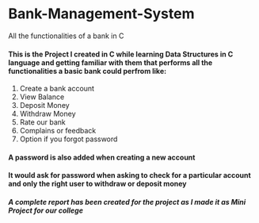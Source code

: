 # Bank-Management-System
All the functionalities of a bank in C 

#### This is the Project I created in C while learning Data Structures in C language and getting familiar with them that performs all the functionalities a basic bank could perfrom like:
1. Create a bank account
2. View Balance
3. Deposit Money
4. Withdraw Money 
5. Rate our bank
6. Complains or feedback 
7. Option if you forgot password

#### A password is also added when creating a new account
#### It would ask for password when asking to check for a particular account and only the right user to withdraw or deposit money 
##### A complete report has been created for the project as I made it as Mini Project for our college
